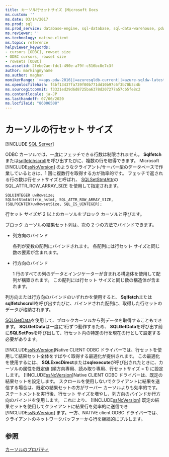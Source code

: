 ```yaml
---
title: カーソル行セットサイズ |Microsoft Docs
ms.custom: ''
ms.date: 03/14/2017
ms.prod: sql
ms.prod_service: database-engine, sql-database, sql-data-warehouse, pdw
ms.reviewer: ''
ms.technology: native-client
ms.topic: reference
helpviewer_keywords:
- cursors [ODBC], rowset size
- ODBC cursors, rowset size
- rowsets [ODBC]
ms.assetid: 2febe2ae-fdc1-490e-a79f-c516bc8e7c3f
author: markingmyname
ms.author: maghan
monikerRange: '>=aps-pdw-2016||=azuresqldb-current||=azure-sqldw-latest||>=sql-server-2016||=sqlallproducts-allversions||>=sql-server-linux-2017||=azuresqldb-mi-current'
ms.openlocfilehash: f4bf13437fa739f00b771dd10b97c6f3b70b3c4b
ms.sourcegitcommit: f3321ed29d6d8725ba6378d207277a57cb5fe8c2
ms.contentlocale: ja-JP
ms.lasthandoff: 07/06/2020
ms.locfileid: "86006508"
---
```

# <a name="cursor-rowset-size"></a>カーソルの行セット サイズ
[!INCLUDE [SQL Server](../../../includes/applies-to-version/sql-asdb-asdbmi-asa-pdw.md)]

  ODBC カーソルでは、一度にフェッチできる行数は制限されません。 **Sqlfetch**または[sqlfetchscroll](../../../relational-databases/native-client-odbc-api/sqlfetchscroll.md)を呼び出すたびに、複数の行を取得できます。 Microsoft [!INCLUDE[ssNoVersion](../../../includes/ssnoversion-md.md)] のようなクライアント/サーバー型のデータベースで作業しているときは、1 回に複数行を取得する方が効率的です。 フェッチで返される行の数は行セットサイズと呼ばれ、 [SQLSetStmtAttr](../../../relational-databases/native-client-odbc-api/sqlsetstmtattr.md)の SQL_ATTR_ROW_ARRAY_SIZE を使用して指定されます。  
  
```  
SQLUINTEGER uwRowsize;  
SQLSetStmtAttr(m_hstmt, SQL_ATTR_ROW_ARRAY_SIZE, (SQLPOINTER)uwRowsetSize, SQL_IS_UINTEGER);  
```  
  
 行セット サイズが 2 以上のカーソルをブロック カーソルと呼びます。  
  
 ブロック カーソルの結果セット列は、次の 2 つの方法でバインドできます。  
  
-   列方向のバインド  
  
     各列が変数の配列にバインドされます。 各配列には行セット サイズと同じ数の要素が含まれます。  
  
-   行方向のバインド  
  
     1 行のすべての列のデータとインジケーターが含まれる構造体を使用して配列が構築されます。 この配列には行セット サイズと同じ数の構造体が含まれます。  
  
 列方向または行方向のバインドのいずれかを使用すると、 **Sqlfetch**または**sqlfetchscroll**を呼び出すたびに、バインドされた配列に、取得した行セットのデータが格納されます。  
  
 [SQLGetData](../../../relational-databases/native-client-odbc-api/sqlgetdata.md)を使用して、ブロックカーソルから列データを取得することもできます。 **SQLGetData**は一度に1行ずつ動作するため、 **SQLGetData**を呼び出す前に**SQLSetPos**を呼び出して、行セット内の特定の行を現在の行として設定する必要があります。  
  
 [!INCLUDE[ssNoVersion](../../../includes/ssnoversion-md.md)]Native CLIENT ODBC ドライバーでは、行セットを使用して結果セット全体をすばやく取得する最適化が提供されます。 この最適化を使用するには、 **SQLExecDirect**または**sqlexecute**が呼び出されたときに、カーソルの属性を既定値 (順方向専用、読み取り専用、行セットサイズ = 1) に設定します。 [!INCLUDE[ssNoVersion](../../../includes/ssnoversion-md.md)]Native CLIENT ODBC ドライバーは、既定の結果セットを設定します。 スクロールを使用しないでクライアントに結果を送信する場合は、既定の結果セットの方がサーバー カーソルよりも効率的です。 ステートメントを実行後、行セット サイズを増やし、列方向のバインドか行方向のバインドを使用します。 これにより、 [!INCLUDE[ssNoVersion](../../../includes/ssnoversion-md.md)] 既定の結果セットを使用してクライアントに結果行を効率的に送信でき [!INCLUDE[ssNoVersion](../../../includes/ssnoversion-md.md)] ます。一方、NATIVE client ODBC ドライバーでは、クライアントのネットワークバッファーから行を継続的にプルします。  
  
## <a name="see-also"></a>参照  
 [カーソルのプロパティ](../../../relational-databases/native-client-odbc-cursors/properties/cursor-properties.md)  
  
  
